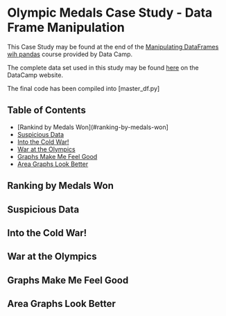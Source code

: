 # Olympic Medals Case Study - Data Frame Manipulation

This Case Study may be found at the end of the [Manipulating DataFrames wih pandas](https://www.datacamp.com/courses/manipulating-dataframes-with-pandas) course provided by Data Camp.

The complete data set used in this study may be found [here](https://assets.datacamp.com/production/course_1650/datasets/all_medalists.csv) on the DataCamp website.

The final code has been compiled into [master_df.py]

## Table of Contents

* [Rankind by Medals Won](#ranking-by-medals-won]
* [Suspicious Data](#suspicious-data)
* [Into the Cold War!](#into-the-cold-war!)
* [War at the Olympics](#war-at-the-olympics)
* [Graphs Make Me Feel Good](#graphs-make-me-feel-good)
* [Area Graphs Look Better](#area-graphs-look-better)

## Ranking by Medals Won

## Suspicious Data

## Into the Cold War!

## War at the Olympics

## Graphs Make Me Feel Good

## Area Graphs Look Better
